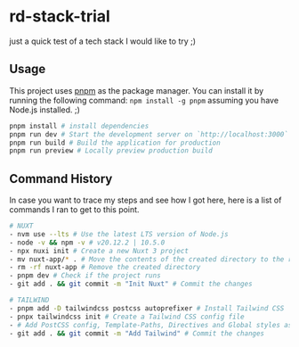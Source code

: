 # rd-stack-trial
just a quick test of a tech stack I would like to try ;)

## Usage
This project uses [pnpm](https://pnpm.io/) as the package manager. You can install it by running the following command:
`npm install -g pnpm` assuming you have Node.js installed. ;)

```bash
pnpm install # install dependencies
pnpm run dev # Start the development server on `http://localhost:3000`
pnpm run build # Build the application for production
pnpm run preview # Locally preview production build
```
## Command History
In case you want to trace my steps and see how I got here, here is a list of commands I ran to get to this point.

```bash
# NUXT
- nvm use --lts # Use the latest LTS version of Node.js
- node -v && npm -v # v20.12.2 | 10.5.0
- npx nuxi init # Create a new Nuxt 3 project
- mv nuxt-app/* . # Move the contents of the created directory to the root
- rm -rf nuxt-app # Remove the created directory
- pnpm dev # Check if the project runs
- git add . && git commit -m "Init Nuxt" # Commit the changes

# TAILWIND
- pnpm add -D tailwindcss postcss autoprefixer # Install Tailwind CSS
- pnpx tailwindcss init # Create a Tailwind CSS config file
- # Add PostCSS config, Template-Paths, Directives and Global styles as described in the (documentation)[https://tailwindcss.com/docs/guides/nuxtjs]
- git add . && git commit -m "Add Tailwind" # Commit the changes
```

